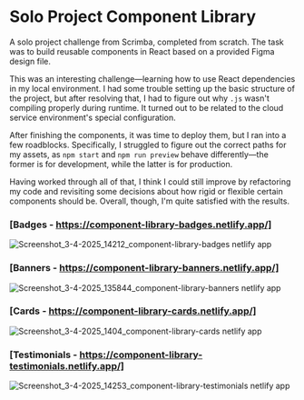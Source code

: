 # Solo Project Component Library

A solo project challenge from Scrimba, completed from scratch. The task was to build reusable components in React based on a provided Figma design file.

This was an interesting challenge—learning how to use React dependencies in my local environment. I had some trouble setting up the basic structure of the project, but after resolving that, I had to figure out why `.js` wasn't compiling properly during runtime. It turned out to be related to the cloud service environment's special configuration.

After finishing the components, it was time to deploy them, but I ran into a few roadblocks. Specifically, I struggled to figure out the correct paths for my assets, as `npm start` and `npm run preview` behave differently—the former is for development, while the latter is for production.

Having worked through all of that, I think I could still improve by refactoring my code and revisiting some decisions about how rigid or flexible certain components should be. Overall, though, I'm quite satisfied with the results.

### [Badges - https://component-library-badges.netlify.app/]
![Screenshot_3-4-2025_14212_component-library-badges netlify app](https://github.com/user-attachments/assets/d3779478-b3c1-4646-8821-ab5aae8e75ae)

### [Banners - https://component-library-banners.netlify.app/]
![Screenshot_3-4-2025_135844_component-library-banners netlify app](https://github.com/user-attachments/assets/56d5c53c-376a-439e-ba92-3b5522d5bd2a)

### [Cards - https://component-library-cards.netlify.app/]
![Screenshot_3-4-2025_1404_component-library-cards netlify app](https://github.com/user-attachments/assets/ab46df48-cf0a-40fe-a81b-cfb2cf29ba7e)

### [Testimonials - https://component-library-testimonials.netlify.app/]
![Screenshot_3-4-2025_14253_component-library-testimonials netlify app](https://github.com/user-attachments/assets/88927ef6-0eeb-4c3d-a102-d2feda97aff5)
